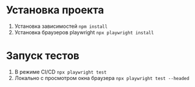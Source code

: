 # Установка проекта

1. Установка зависимостей `npm install`
2. Установка браузеров playwright `npx playwright install`

# Запуск тестов

1. В режиме CI/CD `npx playwright test`
2. Локально с просмотром окна браузера `npx playwright test --headed`
